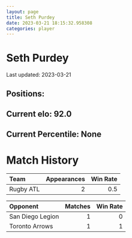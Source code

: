 ```yaml
---  
layout: page  
title: Seth Purdey  
date: 2023-03-21 18:15:32.958308  
categories: player  
---
```

# Seth Purdey


Last updated: 2023-03-21
## Positions: 

## Current elo: 92.0

## Current Percentile: None

# Match History


| Team      |   Appearances |   Win Rate |
|:----------|--------------:|-----------:|
| Rugby ATL |             2 |        0.5 |

| Opponent         |   Matches |   Win Rate |
|:-----------------|----------:|-----------:|
| San Diego Legion |         1 |          0 |
| Toronto Arrows   |         1 |          1 |